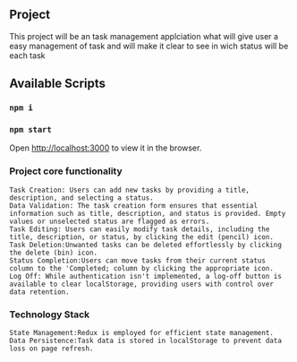 ## Project
This project will be an task management applciation what will give user a easy management of task and will make it clear to see in wich status will be each task

## Available Scripts

### `npm i`

### `npm start`
Open [http://localhost:3000](http://localhost:3000) to view it in the browser.

### Project core functionality
    Task Creation: Users can add new tasks by providing a title, description, and selecting a status.
    Data Validation: The task creation form ensures that essential information such as title, description, and status is provided. Empty values or unselected status are flagged as errors.
    Task Editing: Users can easily modify task details, including the title, description, or status, by clicking the edit (pencil) icon.
    Task Deletion:Unwanted tasks can be deleted effortlessly by clicking the delete (bin) icon.
    Status Completion:Users can move tasks from their current status column to the 'Completed; column by clicking the appropriate icon.
    Log Off: While authentication isn't implemented, a log-off button is available to clear localStorage, providing users with control over data retention.
### Technology Stack
    State Management:Redux is employed for efficient state management.
    Data Persistence:Task data is stored in localStorage to prevent data loss on page refresh.

